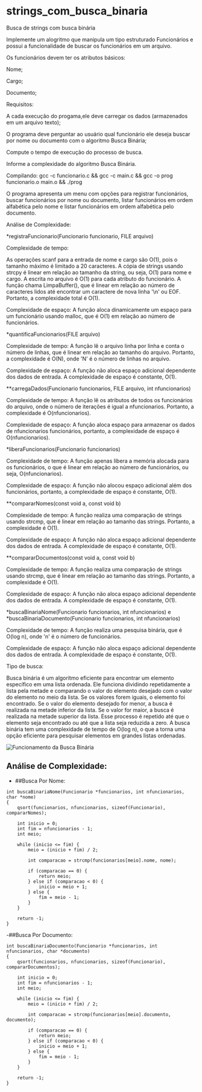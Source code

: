 # strings_com_busca_binaria
Busca de strings com busca binária

Implemente um alogritmo que manipula um tipo estruturado  Funcionários e possui a funcionalidade de buscar os funcionários em um arquivo.

Os funcionários devem ter os atributos básicos:

Nome;

Cargo;

Documento;

Requisitos:

A cada execução do progama,ele deve carregar os dados (armazenados em um arquivo texto);

O programa deve perguntar ao usuário qual funcionário ele deseja buscar por nome ou documento com o algoritmo Busca Binária;

Compute o tempo de execução do processo de busca.

Informe a complexidade do algoritmo Busca Binária.

Compilando: gcc -c funcionario.c && gcc -c main.c && gcc -o prog funcionario.o main.o && ./prog

O programa apresenta um menu com opções para registrar funcionários, buscar funcionários por nome ou documento, listar funcionários em ordem alfabética pelo nome e listar funcionários em ordem alfabética pelo documento.

Análise de Complexidade:

*registraFuncionario(Funcionario funcionario, FILE arquivo)

Complexidade de tempo:

As operações scanf para a entrada de nome e cargo são O(1), pois o tamanho máximo é limitado a 20 caracteres.
A cópia de strings usando strcpy é linear em relação ao tamanho da string, ou seja, O(1) para nome e cargo.
A escrita no arquivo é O(1) para cada atributo do funcionário.
A função chama LimpaBuffer(), que é linear em relação ao número de caracteres lidos até encontrar um caractere de nova linha '\n' ou EOF.
Portanto, a complexidade total é O(1).

Complexidade de espaço: A função aloca dinamicamente um espaço para um funcionário usando malloc, que é O(1) em relação ao número de funcionários.

*quantificaFuncionarios(FILE arquivo)

Complexidade de tempo: A função lê o arquivo linha por linha e conta o número de linhas, que é linear em relação ao tamanho do arquivo. Portanto, a complexidade é O(N), onde 'N' é o número de linhas no arquivo.

Complexidade de espaço: A função não aloca espaço adicional dependente dos dados de entrada. A complexidade de espaço é constante, O(1).

**carregaDados(Funcionario funcionarios, FILE arquivo, int nfuncionarios)

Complexidade de tempo: A função lê os atributos de todos os funcionários do arquivo, onde o número de iterações é igual a nfuncionarios. Portanto, a complexidade é O(nfuncionarios).

Complexidade de espaço: A função aloca espaço para armazenar os dados de nfuncionarios funcionários, portanto, a complexidade de espaço é O(nfuncionarios).

*liberaFuncionarios(Funcionario funcionarios)

Complexidade de tempo: A função apenas libera a memória alocada para os funcionários, o que é linear em relação ao número de funcionários, ou seja, O(nfuncionarios).

Complexidade de espaço: A função não alocou espaço adicional além dos funcionários, portanto, a complexidade de espaço é constante, O(1).

**compararNomes(const void a, const void b)

Complexidade de tempo: A função realiza uma comparação de strings usando strcmp, que é linear em relação ao tamanho das strings. Portanto, a complexidade é O(1).

Complexidade de espaço: A função não aloca espaço adicional dependente dos dados de entrada. A complexidade de espaço é constante, O(1).

**compararDocumentos(const void a, const void b)

Complexidade de tempo: A função realiza uma comparação de strings usando strcmp, que é linear em relação ao tamanho das strings. Portanto, a complexidade é O(1).

Complexidade de espaço: A função não aloca espaço adicional dependente dos dados de entrada. A complexidade de espaço é constante, O(1).

*buscaBinariaNome(Funcionario funcionarios, int nfuncionarios) e *buscaBinariaDocumento(Funcionario funcionarios, int nfuncionarios)

Complexidade de tempo: A função realiza uma pesquisa binária, que é O(log n), onde 'n' é o número de funcionários.

Complexidade de espaço: A função não aloca espaço adicional dependente dos dados de entrada. A complexidade de espaço é constante, O(1).

Tipo de busca:

Busca binária é um algoritmo eficiente para encontrar um elemento específico em uma lista ordenada. Ele funciona dividindo repetidamente a lista pela metade e comparando o valor do elemento desejado com o valor do elemento no meio da lista. Se os valores forem iguais, o elemento foi encontrado. Se o valor do elemento desejado for menor, a busca é realizada na metade inferior da lista. Se o valor for maior, a busca é realizada na metade superior da lista. Esse processo é repetido até que o elemento seja encontrado ou até que a lista seja reduzida a zero. A busca binária tem uma complexidade de tempo de O(log n), o que a torna uma opção eficiente para pesquisar elementos em grandes listas ordenadas.

![Funcionamento da Busca Binária](https://carlacastanho.github.io/Material-de-APC/assets/images/Busca/binaryVSlinear.gif)

## Análise de Complexidade: 
- ##Busca Por Nome:
```
int buscaBinariaNome(Funcionario *funcionarios, int nfuncionarios, char *nome)
{
    qsort(funcionarios, nfuncionarios, sizeof(Funcionario), compararNomes);

    int inicio = 0;
    int fim = nfuncionarios - 1;
    int meio;
    
    while (inicio <= fim) {
        meio = (inicio + fim) / 2;
        
        int comparacao = strcmp(funcionarios[meio].nome, nome);
        
        if (comparacao == 0) {
            return meio;
        } else if (comparacao < 0) {
            inicio = meio + 1;
        } else {
            fim = meio - 1;
        }
    }
    
    return -1;
}
```

-##Busca Por Documento:
```
int buscaBinariaDocumento(Funcionario *funcionarios, int nfuncionarios, char *documento)
{
    qsort(funcionarios, nfuncionarios, sizeof(Funcionario), compararDocumentos);

    int inicio = 0;
    int fim = nfuncionarios - 1;
    int meio;
    
    while (inicio <= fim) {
        meio = (inicio + fim) / 2;
        
        int comparacao = strcmp(funcionarios[meio].documento, documento);
        
        if (comparacao == 0) {
            return meio;
        } else if (comparacao < 0) {
            inicio = meio + 1;
        } else {
            fim = meio - 1;
        }
    }
    
    return -1;
}
```